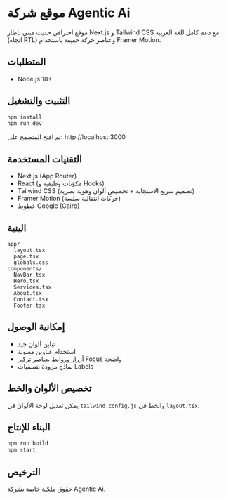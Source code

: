 # موقع شركة Agentic Ai

موقع احترافي حديث مبني بإطار Next.js و Tailwind CSS مع دعم كامل للغة العربية (اتجاه RTL) وعناصر حركة خفيفة باستخدام Framer Motion.

## المتطلبات
- Node.js 18+

## التثبيت والتشغيل
```bash
npm install
npm run dev
```
ثم افتح المتصفح على: http://localhost:3000

## التقنيات المستخدمة
- Next.js (App Router)
- React (مكوّنات وظيفية و Hooks)
- Tailwind CSS (تصميم سريع الاستجابة + تخصيص ألوان وهوية بصرية)
- Framer Motion (حركات انتقالية سلسة)
- خطوط Google (Cairo)

## البنية
```
app/
  layout.tsx
  page.tsx
  globals.css
components/
  NavBar.tsx
  Hero.tsx
  Services.tsx
  About.tsx
  Contact.tsx
  Footer.tsx
```

## إمكانية الوصول
- تباين ألوان جيد
- استخدام عناوين معنونة
- أزرار وروابط بعناصر تركيز Focus واضحة
- نماذج مزودة بتسميات Labels

## تخصيص الألوان والخط
يمكن تعديل لوحة الألوان في `tailwind.config.js` والخط في `layout.tsx`.

## البناء للإنتاج
```bash
npm run build
npm start
```

## الترخيص
حقوق ملكية خاصة بشركة Agentic Ai.
